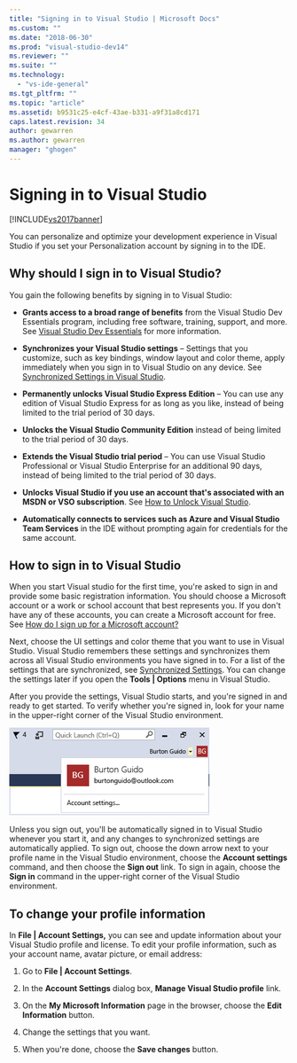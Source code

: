 ```yaml
---
title: "Signing in to Visual Studio | Microsoft Docs"
ms.custom: ""
ms.date: "2018-06-30"
ms.prod: "visual-studio-dev14"
ms.reviewer: ""
ms.suite: ""
ms.technology: 
  - "vs-ide-general"
ms.tgt_pltfrm: ""
ms.topic: "article"
ms.assetid: b9531c25-e4cf-43ae-b331-a9f31a8cd171
caps.latest.revision: 34
author: gewarren
ms.author: gewarren
manager: "ghogen"
---
```

# Signing in to Visual Studio
[!INCLUDE[vs2017banner](../includes/vs2017banner.md)]

  
You can personalize and optimize your development experience in Visual Studio if you set your Personalization account by signing in to the IDE.  
  
## Why should I sign in to Visual Studio?  
 You gain the following benefits by signing in to Visual Studio:  
  
-   **Grants access to a broad range of benefits** from the Visual Studio Dev Essentials program, including free software, training, support, and more. See [Visual Studio Dev Essentials](http://aka.ms/vsdevhelp) for more information.  
  
-   **Synchronizes your Visual Studio settings** – Settings that you customize, such as key bindings, window layout and color theme, apply immediately when you sign in to Visual Studio on any device. See [Synchronized Settings in Visual Studio](http://msdn.microsoft.com/library/dn135229%28v=vs.120%29.aspx).  
  
-   **Permanently unlocks Visual Studio Express Edition** – You can use any edition of Visual Studio Express for as long as you like, instead of being limited to the trial period of 30 days.  
  
-   **Unlocks the Visual Studio Community Edition** instead of being limited to the trial period of 30 days.  
  
-   **Extends the Visual Studio trial period** – You can use Visual Studio Professional or Visual Studio Enterprise for an additional 90 days, instead of being limited to the trial period of 30 days.  
  
-   **Unlocks Visual Studio if you use an account that's associated with an MSDN or VSO subscription**. See [How to Unlock Visual Studio](../ide/how-to-unlock-visual-studio.md).  
  
-   **Automatically connects to services such as Azure and Visual Studio Team Services** in the IDE without prompting again for credentials for the same account.  
  
## How to sign in to Visual Studio  
 When you start Visual studio for the first time, you're asked to sign in and provide some basic registration information. You should choose a Microsoft account or a work or school account that best represents you. If you don't have any of these accounts, you can create a Microsoft account for free. See [How do I sign up for a Microsoft account?](http://windows.microsoft.com/windows-live/sign-up-create-account-how)  
  
 Next, choose the UI settings and color theme that you want to use in Visual Studio. Visual Studio remembers these settings and synchronizes them across all Visual Studio environments you have signed in to. For a list of the settings that are synchronized, see [Synchronized Settings](../ide/synchronized-settings-in-visual-studio.md). You can change the settings later if you open the **Tools &#124; Options** menu in Visual Studio.  
  
 After you provide the settings, Visual Studio starts, and you're signed in and ready to get started. To verify whether you're signed in, look for your name in the upper-right corner of the Visual Studio environment.  
  
 ![Currentlly logged in user](../ide/media/vs2015-username.png "VS2015_UserName")  
  
 Unless you sign out, you'll be automatically signed in to Visual Studio whenever you start it, and any changes to synchronized settings are automatically applied. To sign out, choose the down arrow next to your profile name in the Visual Studio environment, choose the **Account settings** command, and then choose the **Sign out** link. To sign in again, choose the **Sign in** command in the upper-right corner of the Visual Studio environment.  
  
## To change your profile information  
 In **File &#124; Account Settings,** you can see and update information about your Visual Studio profile and license. To edit your profile information, such as your account name, avatar picture, or email address:  
  
1.  Go to **File &#124; Account Settings**.  
  
2.  In the **Account Settings** dialog box, **Manage Visual Studio profile** link.  
  
3.  On the **My Microsoft Information** page in the browser, choose the **Edit Information** button.  
  
4.  Change the settings that you want.  
  
5.  When you're done, choose the **Save changes** button.



